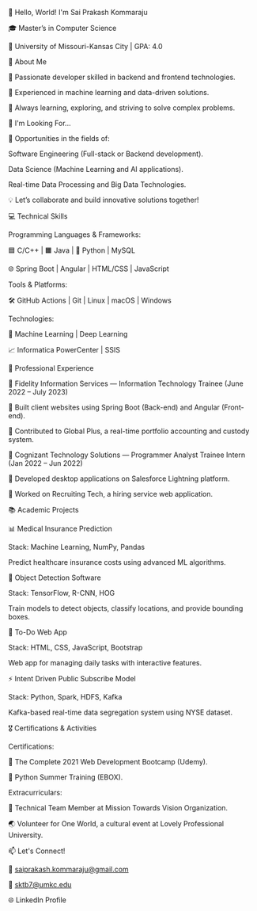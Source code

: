 👋 Hello, World! I'm Sai Prakash Kommaraju

🎓 Master’s in Computer Science

📍 University of Missouri-Kansas City | GPA: 4.0

🚀 About Me

🔹 Passionate developer skilled in backend and frontend technologies.

🔹 Experienced in machine learning and data-driven solutions.

🔹 Always learning, exploring, and striving to solve complex problems.

💼 I'm Looking For...

🌟 Opportunities in the fields of:

Software Engineering (Full-stack or Backend development).

Data Science (Machine Learning and AI applications).

Real-time Data Processing and Big Data Technologies.

💡 Let’s collaborate and build innovative solutions together!

💻 Technical Skills

Programming Languages & Frameworks:

🟦 C/C++ | 🟧 Java | 🐍 Python | MySQL

🌐 Spring Boot | Angular | HTML/CSS | JavaScript

Tools & Platforms:

🛠️ GitHub Actions | Git | Linux | macOS | Windows

Technologies:

🤖 Machine Learning | Deep Learning

📈 Informatica PowerCenter | SSIS

💼 Professional Experience

🏢 Fidelity Information Services — Information Technology Trainee
(June 2022 – July 2023)

🔹 Built client websites using Spring Boot (Back-end) and Angular (Front-end).

🔹 Contributed to Global Plus, a real-time portfolio accounting and custody system.

🏢 Cognizant Technology Solutions — Programmer Analyst Trainee Intern
(Jan 2022 – Jun 2022)

🔹 Developed desktop applications on Salesforce Lightning platform.

🔹 Worked on Recruiting Tech, a hiring service web application.

📚 Academic Projects

📊 Medical Insurance Prediction

Stack: Machine Learning, NumPy, Pandas

Predict healthcare insurance costs using advanced ML algorithms.

📸 Object Detection Software

Stack: TensorFlow, R-CNN, HOG

Train models to detect objects, classify locations, and provide bounding boxes.

📝 To-Do Web App

Stack: HTML, CSS, JavaScript, Bootstrap

Web app for managing daily tasks with interactive features.

⚡ Intent Driven Public Subscribe Model

Stack: Python, Spark, HDFS, Kafka

Kafka-based real-time data segregation system using NYSE dataset.

🎖️ Certifications & Activities

Certifications:

🌟 The Complete 2021 Web Development Bootcamp (Udemy).

🌟 Python Summer Training (EBOX).

Extracurriculars:

🎯 Technical Team Member at Mission Towards Vision Organization.

🌏 Volunteer for One World, a cultural event at Lovely Professional University.

📫 Let's Connect!

📧 saiprakash.kommaraju@gmail.com

📧 sktb7@umkc.edu

🌐 LinkedIn Profile
